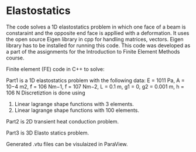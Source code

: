 # Elastostatics
The code solves a 1D elastostatics problem in which one face of a beam is constaraint and the opposite end face is appllied with a deformation.
It uses the open source Eigen library in cpp for handling matrices, vectors. Eigen library has to be installed for running this code.
This code was developed as a part of the assignments for the Introduction to Finite Element Methods course.

Finite element (FE) code in C++ to solve:

Part1 is a 1D elastostatics problem with the following data:
E = 1011 Pa, A = 10−4 m2,  ̃f = 106 Nm−1,  ̄f = 107 Nm−2, L = 0.1 m, g1 = 0, g2 = 0.001 m, h = 106 N
Discretiztion is done using 
1) Linear lagrange shape functions with 3 elements.
2) Linear lagrange shape functions with 100 elements.

Part2 is 2D transient heat conduction problem.

Part3 is 3D Elasto statics problem.

Generated .vtu files can be visulaized in ParaView.
